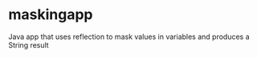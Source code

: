 # maskingapp
Java app that uses reflection to mask values in variables and produces a String result


